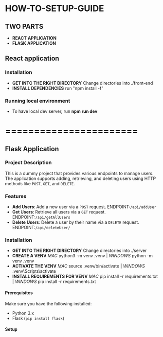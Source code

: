 # HOW-TO-SETUP-GUIDE

## TWO PARTS

- **REACT APPLICATION**
- **FLASK APPLICATION**

## React application

### Installation

- **GET INTO THE RIGHT DIRECTORY** Change directories into ./front-end
- **INSTALL DEPENDENCIES** run "npm install -f"

### Running local environment

- To have local dev server, run **npm run dev**

# =======================

## Flask Application

### Project Description

This is a dummy project that provides various endpoints to manage users. The application supports adding, retrieving, and deleting users using HTTP methods like `POST`, `GET`, and `DELETE`.

### Features

- **Add Users**: Add a new user via a `POST` request. ENDPOINT:`/api/addUser`
- **Get Users**: Retrieve all users via a `GET` request. ENDPOINT:`/api/getAllUsers`
- **Delete Users**: Delete a user by their name via a `DELETE` request. ENDPOINT:`/api/deleteUser/`

### Installation

- **GET INTO THE RIGHT DIRECTORY** Change directories into ./server
- **CREATE A VENV** _MAC_ python3 -m venv .venv | _WINDOWS_ python -m venv .venv
- **ACTIVATE THE VENV** _MAC_ source .venv/bin/activate | _WINDOWS_ .venv\Scripts\activate
- **INSTALL REQUIREMENTS FOR VENV** _MAC_ pip install -r requirements.txt | _WINDOWS_ pip install -r requirements.txt

#### Prerequisites

Make sure you have the following installed:

- Python 3.x
- Flask (`pip install flask`)

#### Setup
